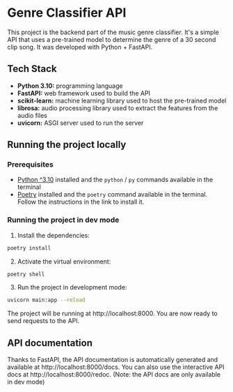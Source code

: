 # Genre Classifier API

This project is the backend part of the music genre classifier. It's a simple API that uses a pre-trained model to determine the genre of a 30 second clip song. It was developed with Python + FastAPI.

## Tech Stack

- **Python 3.10:** programming language
- **FastAPI:** web framework used to build the API
- **scikit-learn:** machine learning library used to host the pre-trained model
- **librosa:** audio processing library used to extract the features from the audio files
- **uvicorn:** ASGI server used to run the server

## Running the project locally

### Prerequisites

- [Python ^3.10](https://www.python.org/downloads/) installed and the `python` / `py` commands available in the terminal
- [Poetry](https://python-poetry.org/docs/#installation) installed and the `poetry` command available in the terminal. Follow the instructions in the link to install it.

### Running the project in dev mode

1. Install the dependencies:

```bash
poetry install
```

2. Activate the virtual environment:

```bash
poetry shell
```

3. Run the project in development mode:

```bash
uvicorn main:app --reload
```

The project will be running at http://localhost:8000. You are now ready to send requests to the API. 

## API documentation

Thanks to FastAPI, the API documentation is automatically generated and available at http://localhost:8000/docs. You can also use the interactive API docs at http://localhost:8000/redoc. (Note: the API docs are only available in dev mode)
